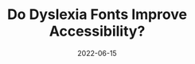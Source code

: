 ---
date: 2022-06-15
permalink: false
publisher: boiaorg
tags:
  - accessibility
  - fonts
target_url: https://www.boia.org/blog/do-dyslexia-fonts-improve-accessibility
title: Do Dyslexia Fonts Improve Accessibility?
---